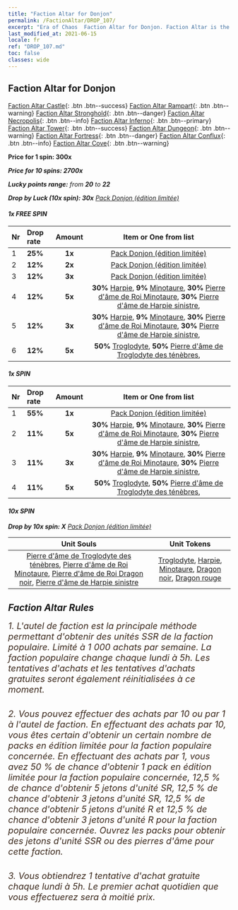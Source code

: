 ```yaml
---
title: "Faction Altar for Donjon"
permalink: /FactionAltar/DROP_107/
excerpt: "Era of Chaos  Faction Altar for Donjon. Faction Altar is the primary method for obtaining SSR units from the popular faction. Limited to 1,000 purchases each week. The popular faction changes at 05:00 every Monday. Purchase attempts and free purchase attempts will also reset then."
last_modified_at: 2021-06-15
locale: fr
ref: "DROP_107.md"
toc: false
classes: wide
---
```


##  Faction Altar for **Donjon**

  [Faction Altar Castle](/fr/FactionAltar/DROP_101/){: .btn .btn--success} [Faction Altar Rampart](/fr/FactionAltar/DROP_102/){: .btn .btn--warning} [Faction Altar Stronghold](/fr/FactionAltar/DROP_103/){: .btn .btn--danger} [Faction Altar Necropolis](/fr/FactionAltar/DROP_104/){: .btn .btn--info} [Faction Altar Inferno](/fr/FactionAltar/DROP_105/){: .btn .btn--primary} [Faction Altar Tower](/fr/FactionAltar/DROP_106/){: .btn .btn--success} [Faction Altar Dungeon](/fr/FactionAltar/DROP_107/){: .btn .btn--warning} [Faction Altar Fortress](/fr/FactionAltar/DROP_108/){: .btn .btn--danger} [Faction Altar Conflux](/fr/FactionAltar/DROP_109/){: .btn .btn--info} [Faction Altar Cove](/fr/FactionAltar/DROP_112/){: .btn .btn--warning} 

  **Price for 1 spin: 300x** <i class="fas fa-gem"/>

  **Price for 10 spins: 2700x** <i class="fas fa-gem"/>

  **Lucky points range:** from **20** to **22**

  **Drop by Luck (10x spin): 30x** [Pack Donjon (édition limitée)](/ItemsFR/con_2107/)

####  1x FREE SPIN 

  |    Nr    |  Drop rate  |  Amount   |   Item or One from list  |
  |:---------|:------------|:---------:|:------------------------:|
  | 1 | **25%** | **1x** | [Pack Donjon (édition limitée)](/ItemsFR/con_2107/) |
  | 2 | **12%** | **2x** | [Pack Donjon (édition limitée)](/ItemsFR/con_2107/) |
  | 3 | **12%** | **3x** | [Pack Donjon (édition limitée)](/ItemsFR/con_2107/) |
  | 4 | **12%** | **5x** |  **30%** [Harpie](/ItemsFR/unt_245/),  **9%** [Minotaure](/ItemsFR/unt_248/),  **30%** [Pierre d'âme de Roi Minotaure](/ItemsFR/unt_332/),  **30%** [Pierre d'âme de Harpie sinistre](/ItemsFR/unt_329/),  |
  | 5 | **12%** | **3x** |  **30%** [Harpie](/ItemsFR/unt_245/),  **9%** [Minotaure](/ItemsFR/unt_248/),  **30%** [Pierre d'âme de Roi Minotaure](/ItemsFR/unt_332/),  **30%** [Pierre d'âme de Harpie sinistre](/ItemsFR/unt_329/),  |
  | 6 | **12%** | **5x** |  **50%** [Troglodyte](/ItemsFR/unt_244/),  **50%** [Pierre d'âme de Troglodyte des ténèbres](/ItemsFR/unt_328/),  |


####  1x SPIN 

  |    Nr    |  Drop rate  |  Amount   |   Item or One from list  |
  |:---------|:------------|:---------:|:------------------------:|
  | 1 | **55%** | **1x** | [Pack Donjon (édition limitée)](/ItemsFR/con_2107/) |
  | 2 | **11%** | **5x** |  **30%** [Harpie](/ItemsFR/unt_245/),  **9%** [Minotaure](/ItemsFR/unt_248/),  **30%** [Pierre d'âme de Roi Minotaure](/ItemsFR/unt_332/),  **30%** [Pierre d'âme de Harpie sinistre](/ItemsFR/unt_329/),  |
  | 3 | **11%** | **3x** |  **30%** [Harpie](/ItemsFR/unt_245/),  **9%** [Minotaure](/ItemsFR/unt_248/),  **30%** [Pierre d'âme de Roi Minotaure](/ItemsFR/unt_332/),  **30%** [Pierre d'âme de Harpie sinistre](/ItemsFR/unt_329/),  |
  | 4 | **11%** | **5x** |  **50%** [Troglodyte](/ItemsFR/unt_244/),  **50%** [Pierre d'âme de Troglodyte des ténèbres](/ItemsFR/unt_328/),  |


####  10x SPIN 

  **Drop by 10x spin: X** [Pack Donjon (édition limitée)](/ItemsFR/con_2107/)

  |    Unit Souls    |  Unit Tokens  |
  |:----------------:|:-------------:|
  | [Pierre d'âme de Troglodyte des ténèbres](/ItemsFR/unt_328/), [Pierre d'âme de Roi Minotaure](/ItemsFR/unt_332/), [Pierre d'âme de Roi Dragon noir](/ItemsFR/unt_334/), [Pierre d'âme de Harpie sinistre](/ItemsFR/unt_329/) | [Troglodyte](/ItemsFR/unt_244/), [Harpie](/ItemsFR/unt_245/), [Minotaure](/ItemsFR/unt_248/), [Dragon noir](/ItemsFR/unt_250/), [Dragon rouge](/ItemsFR/unt_251/) |



## Faction Altar Rules

  <span style="color: #3c2a1e;font-size:20px">1. L'autel de faction est la principale méthode permettant d'obtenir des unités SSR de la faction populaire. Limité à 1 000 achats par semaine. La faction populaire change chaque lundi à 5h. Les tentatives d'achats et les tentatives d'achats gratuites seront également réinitialisées à ce moment. </span><br/>

<br/>  <span style="color: #3c2a1e;font-size:20px">2. Vous pouvez effectuer des achats par 10 ou par 1 à l'autel de faction. En effectuant des achats par 10, vous êtes certain d'obtenir un certain nombre de packs en édition limitée pour la faction populaire concernée. En effectuant des achats par 1, vous avez 50 % de chance d'obtenir 1 pack en édition limitée pour la faction populaire concernée, 12,5 % de chance d'obtenir 5 jetons d'unité SR, 12,5 % de chance d'obtenir 3 jetons d'unité SR, 12,5 % de chance d'obtenir 5 jetons d'unité R et 12,5 % de chance d'obtenir 3 jetons d'unité R pour la faction populaire concernée. Ouvrez les packs pour obtenir des jetons d'unité SSR ou des pierres d'âme pour cette faction.</span><br/>

<br/>  <span style="color: #3c2a1e;font-size:20px">3. Vous obtiendrez 1 tentative d'achat gratuite chaque lundi à 5h. Le premier achat quotidien que vous effectuerez sera à moitié prix.</span><br/>

<br/>